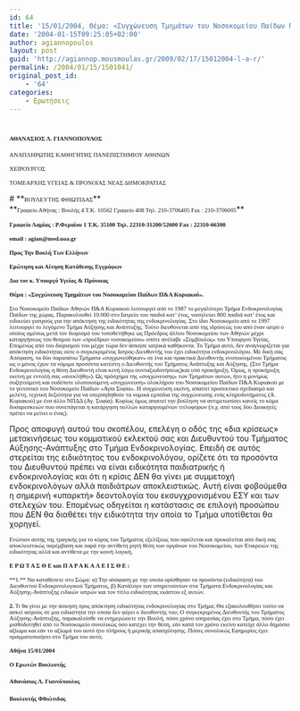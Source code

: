 ```yaml
---
id: 64
title: '15/01/2004, Θέμα: «Συγχώνευση Τμημάτων του Νοσοκομείου Παίδων Π&Α Κυριακού».'
date: '2004-01-15T09:25:05+02:00'
author: agiannopoulos
layout: post
guid: 'http://agiannop.mousmoulas.gr/2009/02/17/15012004-l-a-r/'
permalink: /2004/01/15/1501041/
original_post_id:
    - '64'
categories:
    - Ερωτήσεις
---
```


# **<span style="font-size:8pt;font-family:Tahoma;">ΑΘΑΝΑΣΙΟΣ Λ. ΓΙΑΝΝΟΠΟΥΛΟΣ<span> </span><span> </span></span>**

<span style="font-size:8pt;font-family:Tahoma;">ΑΝΑΠΛΗΡΩΤΗΣ ΚΑΘΗΓΗΤΗΣ ΠΑΝΕΠΙΣΤΗΜΙΟΥ ΑΘΗΝΩΝ</span>

<span style="font-size:8pt;font-family:Tahoma;">ΧΕΙΡΟΥΡΓΟΣ</span>

<span style="font-size:8pt;font-family:Tahoma;">ΤΟΜΕΑΡΧΗΣ ΥΓΕΙΑΣ &amp; ΠΡΟΝΟΙΑΣ ΝΕΑΣ ΔΗΜΟΚΡΑΤΙΑΣ</span>

<div style="padding:0 0 1pt;border:medium medium 1pt none none solid -moz-use-text-color -moz-use-text-color windowtext;"># **<span style="font-size:8pt;font-family:Tahoma;">ΒΟΥΛΕΥΤΗΣ ΦΘΙΩΤΙΔΑΣ</span>**

</div>**<span style="font-size:8pt;font-family:Tahoma;">Γραφείο Αθήνας : Βουλής 4 Τ.Κ. 10562 Γραφείο 408 Τηλ. 210-3706405 Fax : 210-3706005</span>**

**<span style="font-size:8pt;font-family:Tahoma;">Γραφείο Λαμίας : Ρ.Φεραίου 1 Τ.Κ. 35100 Τηλ. 22310-31200/52600 </span><span style="font-size:8pt;font-family:Tahoma;">Fax</span><span style="font-size:8pt;font-family:Tahoma;"> : 22310-66300</span>**

**<span style="font-size:8pt;font-family:Tahoma;">email</span><span style="font-size:8pt;font-family:Tahoma;"> : </span><span style="font-size:8pt;font-family:Tahoma;">agian</span><span style="font-size:8pt;font-family:Tahoma;">@</span><span style="font-size:8pt;font-family:Tahoma;">med</span><span style="font-size:8pt;font-family:Tahoma;">.</span><span style="font-size:8pt;font-family:Tahoma;">uoa</span><span style="font-size:8pt;font-family:Tahoma;">.</span><span style="font-size:8pt;font-family:Tahoma;">gr</span><span style="font-size:8pt;font-family:Tahoma;"> </span><span style="font-size:8pt;font-family:Tahoma;"></span>**

**<span style="font-size:8pt;font-family:Tahoma;"> </span>**

**<span style="font-size:8pt;font-family:Tahoma;">Προς Την Βουλή Των Ελλήνων</span>**

**<span style="font-size:8pt;font-family:Tahoma;">Ερώτηση και Αίτηση Κατάθεσης Εγγράφων</span>**

**<span style="font-size:8pt;font-family:Tahoma;">Δια τον κ. Υπουργό Υγείας &amp; Πρόνοιας</span>**

**<span style="font-size:8pt;font-family:Tahoma;"> </span>**

**<span style="font-size:8pt;font-family:Tahoma;">Θέμα : «Συγχώνευση Τμημάτων του Νοσοκομείου Παίδων Π&amp;Α Κυριακού».</span>**

<span style="font-size:8pt;font-family:Tahoma;"> </span>

<span style="font-size:8pt;font-family:Tahoma;">Στο Νοσοκομείο Παίδων Αθηνών Π&amp;Α Κυριακού λειτουργεί από το 1987 το μεγαλύτερο Τμήμα Ενδοκρινολογίας Παίδων της χώρας. Παρακολουθεί 10.000 στο Ιατρείο του παιδιά κατ’ έτος, νοσηλεύει 800 παιδιά κατ’ έτος και ειδικεύει γιατρούς για την απόκτηση της ειδικότητας της ενδοκρινολογίας. Στο ίδιο Νοσοκομείο από το 1997 λειτουργεί το λεγόμενο Τμήμα Αύξησης και Ανάπτυξης. Τούτο διευθύνεται από της ιδρύσεώς του από έναν ιατρό ο οποίος αμέσως μετά τον διορισμό του τοποθετήθηκε ως Πρόεδρος άλλου Νοσοκομείου των Αθηνών μέχρι καταργήσεως του θεσμού των «προέδρων νοσοκομείου» οπότε ανέλαβε «Σύμβουλος» του Υπουργού Υγείας. Επομένως από του διορισμού του μέχρι τώρα δεν άσκησε ιατρικά καθήκοντα. Το Τμήμα αυτό, δεν αναγνωρίζεται για απόκτηση ειδικότητας ούτε ο συγκεκριμένος Ιατρός-Διευθυντής του έχει ειδικότητα ενδοκρινολόγου.<span> </span>Με δική σας Απόφαση, τα δύο παραπάνω Τμήματα «συγχωνεύθηκαν» σε ένα και πρακτικά Διευθυντής ενοποιουμένου Τμήματος ως ο μόνος έχων τα νόμιμα προσόντα κατέστη ο Διευθυντής του Τμήματος Ανάπτυξης και Αύξησης. (Στο Τμήμα Ενδοκρινολογίας η θέση Διευθυντή είναι κενή λόγω συνταξιοδοτήσεως)και υπό προκήρυξη. Όμως, η προκήρυξη εκείνη με εντολή σας «ανεκλήθη»). Ως πρόσχημα της «συγχώνευσης» των Τμημάτων αυτών, ήτο η μονίμως συζητούμενη και ουδέποτε υλοποιούμενη «συγχώνευση» ολοκλήρου του Νοσοκομείου Παίδων Π&amp;Α Κυριακού με το γειτονικό του Νοσοκομείο Παίδων «Αγία Σοφία». Η συγχώνευση εκείνη, απαιτεί προσεκτικό σχεδιασμό και μελέτη, τεχνική δεξιότητα για να υπερπηδηθούν τα νομικά εμπόδια της συγχώνευσης ενός κληροδοτήματος (Α. Κυριακού) με ένα άλλο ΝΠΔΔ (Αγ. Σοφία). Κυρίως όμως απαιτεί την βούληση να αντιμετωπίσει κανείς το κύμα δυσαρεσκειών που συνεπάγεται η κατάργηση πολλών καταργουμένων τιτλοφόρων (π.χ. από τους δύο Διοικητές πρέπει να μείνει ο ένας).</span>

Προς αποφυγή αυτού του σκοπέλου, επελέγη ο οδός της «δια κρίσεως» μετακινήσεως του κομματικού εκλεκτού σας και Διευθυντού του Τμήματος Αύξησης-Ανάπτυξης στο Τμήμα Ενδοκρινολογίας. Επειδή σε αυτός στερείται της ειδικότητος του ενδοκρινολόγου, ορίζετε ότι τα προσόντα του Διευθυντού πρέπει να είναι ειδικότητα παιδιατρικής ή ενδοκρινολογίας και ότι η κρίσις ΔΕΝ θα γίνει με συμμετοχή ενδοκρινολόγων αλλά παιδιάτρων αποκλειστικώς. Αυτή είναι φοβούμεθα η σημερινή «υπαρκτή» δεοντολογία του εκσυγχρονισμένου ΕΣΥ και των στελεχών του. Επομένως οδηγείται η κατάστασις σε επιλογή προσώπου που ΔΕΝ θα διαθέτει την ειδικότητα την οποία το Τμήμα υποτίθεται θα χορηγεί.

<span style="font-size:8pt;font-family:Tahoma;"> </span>

<span style="font-size:8pt;font-family:Tahoma;">Ενώπιον αυτής της τραγικής για το κύρος του Τμήματος εξελίξεως που οφείλεται και προκαλείται από δική σας αποκλειστικώς παρέμβαση και παρά την αντίθετη ρητή θέση των οργάνων του Νοσοκομείου, των Εταιρειών της ειδικότητας αλλά και αντίθετα με την κοινή λογική, </span>

<span style="font-size:8pt;font-family:Tahoma;"> </span>

**<span style="font-size:8pt;font-family:Tahoma;">Ε Ρ Ω Τ Α Σ Θ Ε και Π Α Ρ Α Κ A Λ Ε Ι Σ Θ Ε :</span>**

<span style="font-size:8pt;font-family:Tahoma;">  
**1.** Να καταθέσετε στο Σώμα: α) Την απόφαση με την οποία ορίσθησαν τα προσόντα (ειδικότητα) του Διευθυντού Ενδοκρινολογικού Τμήματος, β) Κατάλογο των υπηρετούντων στα Τμήματα Ενδοκρινολογίας και Αύξησης-Ανάπτυξης ειδικών ιατρών και τον τίτλο ειδικότητας εκάστου εξ αυτών. </span>

<span style="font-size:8pt;font-family:Tahoma;"> </span>

**<span style="font-size:8pt;font-family:Tahoma;">2.</span>**<span style="font-size:8pt;font-family:Tahoma;"> Τι θα γίνει με την άσκηση προς απόκτηση ειδικότητας ενδοκρινολογίας στο Τμήμα; Θα εξακολουθήσει τούτο να ασκεί ιατρούς σε μια ειδικότητα την οποία δεν φέρει ο διευθυντής του; Ο συγκεκριμένος Διευθυντής του Τμήματος Αύξησης-Ανάπτυξης, παρακαλείσθε να ενημερώσετε την Βουλή, πόσο χρόνο υπηρεσίας έχει στο Τμήμα, πόσο έχει μισθοδοτηθεί από το Νοσοκομείο συνολικώς όσο κατέχει την θέση, εάν κατά τον χρόνο εκείνο κατείχε άλλο δημόσιο αξίωμα και εάν το αξίωμά του αυτό ήτο πλήρους ή μερικής απασχόλησης. Πόσες συνολικώς Εφημερίες έχει πραγματοποιήσει στο Τμήμα του αυτό;</span>

<span style="font-size:8pt;font-family:Tahoma;"> </span>

**<span style="font-size:8pt;font-family:Tahoma;"> </span>**

**<span style="font-size:8pt;font-family:Tahoma;">A</span><span style="font-size:8pt;font-family:Tahoma;">θήνα 15/01/2004</span>**

**<span style="font-size:8pt;font-family:Tahoma;">Ο Ερωτών Βουλευτής</span>**

#### <span style="font-size:8pt;font-family:Tahoma;">Αθανάσιος Λ. Γιαννόπουλος</span>**<span style="font-size:8pt;font-family:Tahoma;"></span>**

#### **<span style="font-size:8pt;font-family:Tahoma;">Βουλευτής Φθιώτιδας</span>**